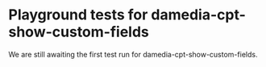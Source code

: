 # Playground tests for damedia-cpt-show-custom-fields
We are still awaiting the first test run for damedia-cpt-show-custom-fields.
